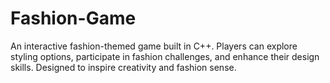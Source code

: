# Fashion-Game
An interactive fashion-themed game built in C++. Players can explore styling options, participate in fashion challenges, and enhance their design skills. Designed to inspire creativity and fashion sense.
